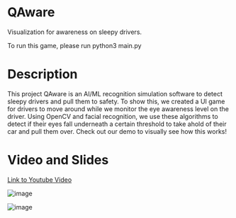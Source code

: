 # QAware
Visualization for awareness on sleepy drivers.


To run this game, please run python3 main.py

# Description

This project QAware is an AI/ML recognition simulation software to detect sleepy drivers and pull them to safety. To show this, we created a UI game for drivers to move around while we monitor the eye awareness level on the driver. Using OpenCV and facial recognition, we use these algorithms to detect if their eyes fall underneath a certain threshold to take ahold of their car and pull them over. Check out our demo to visually see how this works!

# Video and Slides


[Link to Youtube Video](https://www.youtube.com/watch?v=sFfkbDG4CC0&ab_channel=AllanSun)

![image](https://user-images.githubusercontent.com/51948580/127405486-6458cf48-fa84-4a34-84de-56723a8f9f4c.png)


![image](https://user-images.githubusercontent.com/51948580/127405444-a4b49423-d85d-405d-8504-a26c588ffc3a.png)

